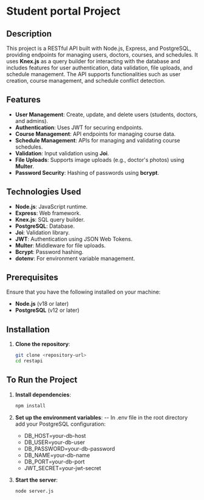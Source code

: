# Student portal Project

## Description
This project is a RESTful API built with Node.js, Express, and PostgreSQL, providing endpoints for managing users, doctors, courses, and schedules. It uses **Knex.js** as a query builder for interacting with the database and includes features for user authentication, data validation, file uploads, and schedule management. The API supports functionalities such as user creation, course management, and schedule conflict detection.

## Features
- **User Management**: Create, update, and delete users (students, doctors, and admins).
- **Authentication**: Uses JWT for securing endpoints.
- **Course Management**: API endpoints for managing course data.
- **Schedule Management**: APIs for managing and validating course schedules.
- **Validation**: Input validation using **Joi**.
- **File Uploads**: Supports image uploads (e.g., doctor's photos) using **Multer**.
- **Password Security**: Hashing of passwords using **bcrypt**.

## Technologies Used
- **Node.js**: JavaScript runtime.
- **Express**: Web framework.
- **Knex.js**: SQL query builder.
- **PostgreSQL**: Database.
- **Joi**: Validation library.
- **JWT**: Authentication using JSON Web Tokens.
- **Multer**: Middleware for file uploads.
- **Bcrypt**: Password hashing.
- **dotenv**: For environment variable management.

## Prerequisites
Ensure that you have the following installed on your machine:
- **Node.js** (v18 or later)
- **PostgreSQL** (v12 or later)

## Installation

1. **Clone the repository**:
   ```bash
   git clone <repository-url>
   cd restapi


## To Run the Project

1. **Install dependencies**:
   ```bash
   npm install

2. **Set up the environment variables**:
   -- In .env file in the root directory add your PostgreSQL configuration:
   - DB_HOST=your-db-host
   - DB_USER=your-db-user
   - DB_PASSWORD=your-db-password
   - DB_NAME=your-db-name
   - DB_PORT=your-db-port
   - JWT_SECRET=your-jwt-secret

3. **Start the server**:
   ```bash
   node server.js

